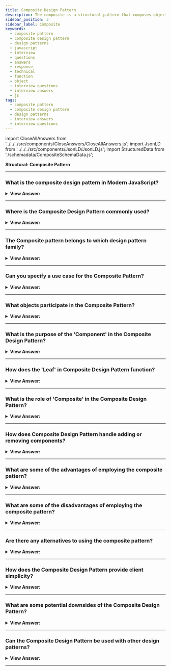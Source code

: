 ```yaml
---
title: Composite Design Pattern
description: The composite is a structural pattern that composes objects into trees and then works with these structures as if they were individual objects.
sidebar_position: 3
sidebar_label: Composite
keywords:
  - composite pattern
  - composite design pattern
  - design patterns
  - javascript
  - interview
  - questions
  - answers
  - response
  - technical
  - function
  - object
  - interview questions
  - interview answers
  - js
tags:
  - composite pattern
  - composite design pattern
  - design patterns
  - interview answers
  - interview questions
---
```


import CloseAllAnswers from '../../../src/components/CloseAnswers/CloseAllAnswers.js';
import JsonLD from '../../../src/components/JsonLD/JsonLD.js';
import StructuredData from './schemadata/CompositeSchemaData.js';

<JsonLD data={StructuredData} />

<head>
  <title>Composite Pattern | JavaScript Interview Questions</title>
</head>

**Structural: Composite Pattern**

<CloseAllAnswers />

---

### What is the composite design pattern in Modern JavaScript?

<details className='answer'>
  <summary>
    <strong>View Answer:</strong>
  </summary>
  <div>
  <div>
      <strong>Interview Response:</strong> The composite pattern is a structural design pattern that lets you compose objects into tree structures and then work with these structures as if they were individual objects.
    </div><br />
    <div>
      <strong>Technical Response:</strong> The Composite Pattern, structurally, allows you to compose objects into a tree-like structure, allowing us to work with them as individual objects. Partitioning is another term for this. The Composite pattern enables the creation of objects with primitive items or a collection of object properties. Each item in the group can hold other collections, allowing for deeply nested structures.
    </div><br />
  <div><strong className="codeExample">Code Example:</strong><br /><br />

  <div></div>

```javascript
class Component {
  constructor(name) {
    this._name = name;
  }

  getNodeName() {
    return this._name;
  }

  // This method should be overridden by the Composite class
  add() {}

  // This method should be overridden by the Composite class
  remove() {}

  // This method should be overridden by the Leaf class
  display() {}
}

class Leaf extends Component {
  constructor(name) {
    super(name);
  }

  // Override the display method of the Component class
  display(depth = 0) {
    console.log(`${"-".repeat(depth)}${this._name}`);
  }
}

class Composite extends Component {
  constructor(name) {
    super(name);
    this._children = [];
  }

  // Override the add method of the Component class
  add(component) {
    this._children.push(component);
  }

  // Override the remove method of the Component class
  remove(component) {
    const componentIndex = this._children.indexOf(component);
    if (componentIndex !== -1) {
      this._children.splice(componentIndex, 1);
    }
  }

  // Override the display method of the Component class
  display(depth = 0) {
    console.log(`${"-".repeat(depth)}${this._name}`);
    for (let i = 0; i < this._children.length; i++) {
      this._children[i].display(depth + 2);
    }
  }
}

// Example usage
const tree = new Composite("root");
const branch1 = new Composite("branch1");
const branch2 = new Composite("branch2");
const leaf1 = new Leaf("leaf1");
const leaf2 = new Leaf("leaf2");
const leaf3 = new Leaf("leaf3");

branch1.add(leaf1);
branch1.add(leaf2);
branch2.add(leaf3);
tree.add(branch1);
tree.add(branch2);
tree.display();
```

In this example, we're creating a tree-like structure. Each 'branch' can contain other branches or leaves, but leaves can't contain other components. When the display method is called on the root node, it recursively displays all of its children.

  </div>
 </div>
</details>

---

### Where is the Composite Design Pattern commonly used?

<details>
  <summary><strong>View Answer:</strong></summary>
  <div>
  <div><strong>Interview Response:</strong> It's often used in systems where a hierarchy or tree-like structure exists, such as a file system.
  </div>
  </div>
</details>

---

### The Composite pattern belongs to which design pattern family?

<details>
  <summary>
    <strong>View Answer:</strong>
  </summary>
  <div>
    <div>
      <strong>Interview Response:</strong> The Composite pattern is a type of Structural design pattern.
    </div>
  </div>
</details>

---

### Can you specify a use case for the Composite Pattern?

<details>
  <summary>
    <strong>View Answer:</strong>
  </summary>
  <div>
    <div>
      <strong>Interview Response:</strong> Composite pattern is powerful as it allows us to treat an object as a composite. Since both single and composite objects share the same interface, it enables reusing objects without worrying about their compatibility.
    </div><br/>
    <div>
      <strong>Technical Response:</strong> The Composite Pattern describes a collection of objects treated in the same way that a single instance of an object can. This approach allows us to treat individual objects and compositions uniformly, which means the same behavior is applied when working with one or a thousand items. We use this pattern to create a scalable application with many objects, and it is useful when dealing with an object hierarchy that resembles a tree. Your operating system, for example, uses this pattern to create directories and sub-directories. Some libraries also use composite patterns such as React and Vue to create reusable interfaces.
    </div><br />
  <div><strong className="codeExample">Code Example:</strong><br /><br />

  <div></div>

Let's consider a scenario where we want to represent a nested menu structure using composite pattern. Each menu could contain other submenus or menu items (which cannot contain anything).

Here is an example in modern JavaScript:

```javascript
class MenuComponent {
  constructor(name) {
    this._name = name;
  }

  getName() {
    return this._name;
  }

  add() {}

  remove() {}

  display() {}
}

class MenuItem extends MenuComponent {
  constructor(name, url) {
    super(name);
    this._url = url;
  }

  display() {
    console.log(`${this._name}: ${this._url}`);
  }
}

class SubMenu extends MenuComponent {
  constructor(name) {
    super(name);
    this._menuComponents = [];
  }

  add(menuComponent) {
    this._menuComponents.push(menuComponent);
  }

  remove(menuComponent) {
    const menuComponentIndex = this._menuComponents.indexOf(menuComponent);
    if (menuComponentIndex !== -1) {
      this._menuComponents.splice(menuComponentIndex, 1);
    }
  }

  display() {
    console.log(`${this._name}`);
    for (let i = 0; i < this._menuComponents.length; i++) {
      this._menuComponents[i].display();
    }
  }
}

// Example usage
const mainMenu = new SubMenu("Main Menu");

const fileMenu = new SubMenu("File");
const newFile = new MenuItem("New", "/file/new");
const openFile = new MenuItem("Open", "/file/open");
fileMenu.add(newFile);
fileMenu.add(openFile);

const editMenu = new SubMenu("Edit");
const cut = new MenuItem("Cut", "/edit/cut");
const copy = new MenuItem("Copy", "/edit/copy");
editMenu.add(cut);
editMenu.add(copy);

mainMenu.add(fileMenu);
mainMenu.add(editMenu);

mainMenu.display();
```

In this example, we're creating a menu-like structure. Each 'SubMenu' can contain other 'SubMenu' objects or 'MenuItem' objects, but 'MenuItem' objects can't contain other components. When the display method is called on the main menu, it recursively displays all of its children.

  </div>
  </div>
</details>

---

### What objects participate in the Composite Pattern?

<details>
  <summary>
    <strong>View Answer:</strong>
  </summary>
  <div>  
    <div>
      <strong>Interview Response:</strong> In the Composite Pattern in JavaScript, there are two types of objects: the composite object that represents a tree structure, and the leaf object that represents a single element in the tree.
    </div>
    <br />
    <div>
      <strong>Technical Response:</strong> The participating objects in the Composite Pattern include the Component, Leaf, and Composite objects.
    </div><br />
  <div><strong className="codeExample">Code Example:</strong><br /><br />

  <div></div>

In the Composite Pattern, there are typically three roles that objects can take on:

1. **Component**: This is a base class that defines the common interface for both simple (Leaf) and complex (Composite) objects in the composition.

2. **Leaf**: These are the basic elements of the composition and do not have their own sub-elements.

3. **Composite**: These are elements that can have sub-elements. Composites contain leaf elements and other composites.

Here's a code example in modern JavaScript demonstrating these roles:

```javascript
// Component
class Graphic {
  constructor(name) {
    this._name = name;
  }

  getName() {
    return this._name;
  }

  draw() {}

  add() {}

  remove() {}
}

// Leaf
class Circle extends Graphic {
  constructor(name) {
    super(name);
  }

  draw() {
    console.log(`Draw ${this._name}`);
  }
}

// Composite
class CompoundGraphic extends Graphic {
  constructor(name) {
    super(name);
    this._children = [];
  }

  add(graphic) {
    this._children.push(graphic);
  }

  remove(graphic) {
    const graphicIndex = this._children.indexOf(graphic);
    if (graphicIndex !== -1) {
      this._children.splice(graphicIndex, 1);
    }
  }

  draw() {
    console.log(`Draw ${this._name}`);
    for (let i = 0; i < this._children.length; i++) {
      this._children[i].draw();
    }
  }
}

// Example usage
const circle1 = new Circle("circle1");
const circle2 = new Circle("circle2");
const graphic = new CompoundGraphic("graphic");

graphic.add(circle1);
graphic.add(circle2);
graphic.draw();
```

In this example, `Graphic` is the Component, `Circle` is the Leaf, and `CompoundGraphic` is the Composite. You can see how `CompoundGraphic` can contain both Leaf (i.e., `Circle`) and Composite (i.e., other `CompoundGraphic`) objects, and work with them uniformly via the `draw` method.

  </div>
  </div>
</details>

---

### What is the purpose of the 'Component' in the Composite Design Pattern?

<details>
  <summary><strong>View Answer:</strong></summary>
  <div>
  <div><strong>Interview Response:</strong> The 'Component' declares the interface for objects in the composition and for accessing and managing its child components.
  </div>
  </div>
</details>

---

### How does the 'Leaf' in Composite Design Pattern function?

<details>
  <summary><strong>View Answer:</strong></summary>
  <div>
  <div><strong>Interview Response:</strong> The 'Leaf' represents leaf objects in the composition and doesn't have any children. It defines behavior for primitive objects.
  </div>
  </div>
</details>

---

### What is the role of 'Composite' in the Composite Design Pattern?

<details>
  <summary><strong>View Answer:</strong></summary>
  <div>
  <div><strong>Interview Response:</strong> The 'Composite' stores child components and implements child-related operations in the Component interface.
  </div>
  </div>
</details>

---

### How does Composite Design Pattern handle adding or removing components?

<details>
  <summary><strong>View Answer:</strong></summary>
  <div>
  <div><strong>Interview Response:</strong> The Composite Pattern uses add() and remove() methods in the Composite class to manage child Component objects, allowing uniform handling of both individual (Leaf) and composite objects.
  </div>
  </div>
</details>

---

### What are some of the advantages of employing the composite pattern?

<details>
  <summary>
    <strong>View Answer:</strong>
  </summary>
  <div>
  <div>
      <strong>Interview Response:</strong> The Composite Pattern in JavaScript simplifies complex tree structures and promotes code reusability and flexibility. It also allows for easy manipulation of groups of objects as if they were a single object.
    </div>
    <br />
    <div>
      <strong>Technical Response:</strong> Benefits of the Composite Pattern
    </div>
    <br />
    <div></div>

- Using polymorphism and recursion, you can more efficiently work with complex tree structures.
- The Open/Closed Principle You can add new element types to the app without breaking the existing code, which is now compatible with the object tree.

<br />
  </div>
</details>

---

### What are some of the disadvantages of employing the composite pattern?

<details>
  <summary>
    <strong>View Answer:</strong>
  </summary>
  <div>
  <div>
      <strong>Interview Response:</strong> The Composite Pattern in JavaScript can lead to performance issues if the tree structure is too deep, and it can be more difficult to implement if the leaf and composite objects have different interfaces.
    </div>
    <br />
    <div>
      <strong>Technical Response:</strong> Drawbacks of the Composite Pattern
    </div>
    <br />
    <div></div>

- It might be challenging to provide a standard interface for classes whose functionality differs too much. You would need to overgeneralize the component interface in specific scenarios, making it harder to comprehend.

<br />
  </div>
</details>

---

### Are there any alternatives to using the composite pattern?

<details>
  <summary>
    <strong>View Answer:</strong>
  </summary>
  <div>
  <div>
      <strong>Interview Response:</strong> Yes, alternatives include nested arrays/objects, tree data structures, or using other design patterns like Decorator, depending on the complexity and requirements of your use case.
    </div>
  </div>
</details>

---

### How does the Composite Design Pattern provide client simplicity?

<details>
  <summary><strong>View Answer:</strong></summary>
  <div>
  <div><strong>Interview Response:</strong> The Composite Pattern allows clients to treat individual objects (Leaf) and compositions of objects (Composite) uniformly, simplifying interaction with complex tree-like structures.
  </div>
  </div>
</details>

---

### What are some potential downsides of the Composite Design Pattern?

<details>
  <summary><strong>View Answer:</strong></summary>
  <div>
  <div><strong>Interview Response:</strong> It can make design overly general and complicate the component's implementation due to added functionality.
  </div>
  </div>
</details>

---

### Can the Composite Design Pattern be used with other design patterns?

<details>
  <summary><strong>View Answer:</strong></summary>
  <div>
  <div><strong>Interview Response:</strong> Yes, Composite Pattern can be combined with others like Iterator for traversing composite trees, or Visitor for executing operations over elements of a composite.
  </div>
  </div>
</details>

---

